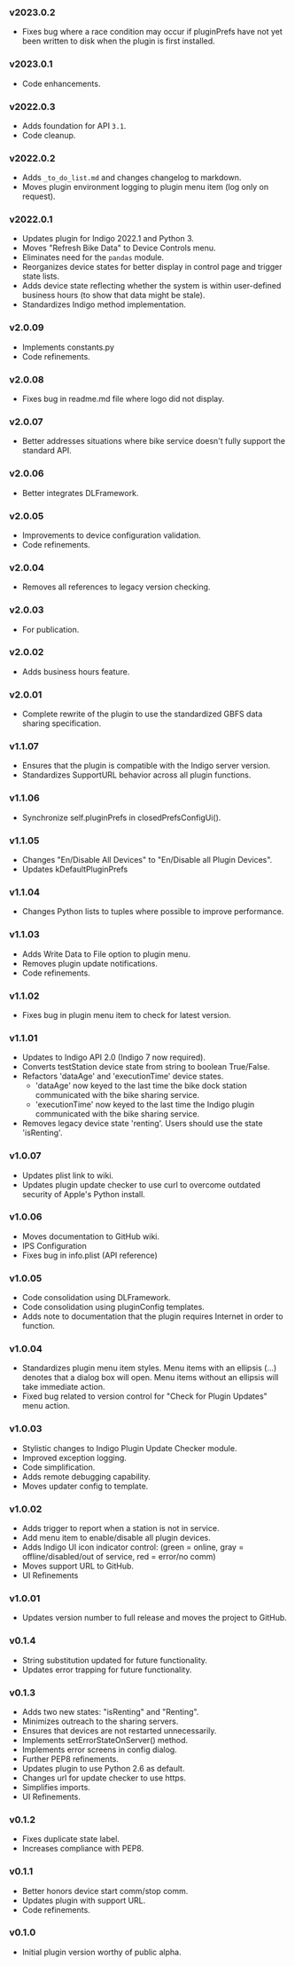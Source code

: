 ### v2023.0.2
-  Fixes bug where a race condition may occur if pluginPrefs have not yet been written to disk when the plugin is
   first installed.

### v2023.0.1
-  Code enhancements.

### v2022.0.3
- Adds foundation for API `3.1`.
- Code cleanup.

### v2022.0.2
- Adds `_to_do_list.md` and changes changelog to markdown.
- Moves plugin environment logging to plugin menu item (log only on request).

### v2022.0.1
- Updates plugin for Indigo 2022.1 and Python 3.
- Moves "Refresh Bike Data" to Device Controls menu.
- Eliminates need for the `pandas` module.
- Reorganizes device states for better display in control page and trigger state lists.
- Adds device state reflecting whether the system is within user-defined business hours (to show that data might be
  stale).
- Standardizes Indigo method implementation.

### v2.0.09
- Implements constants.py
- Code refinements.

### v2.0.08
- Fixes bug in readme.md file where logo did not display.

### v2.0.07
- Better addresses situations where bike service doesn't fully support the standard API.

### v2.0.06
- Better integrates DLFramework.

### v2.0.05
- Improvements to device configuration validation.
- Code refinements.

### v2.0.04
- Removes all references to legacy version checking.

### v2.0.03
- For publication.

### v2.0.02
- Adds business hours feature.

### v2.0.01
- Complete rewrite of the plugin to use the standardized GBFS data sharing specification.

### v1.1.07
- Ensures that the plugin is compatible with the Indigo server version.
- Standardizes SupportURL behavior across all plugin functions.

### v1.1.06
- Synchronize self.pluginPrefs in closedPrefsConfigUi().

### v1.1.05
- Changes "En/Disable All Devices" to "En/Disable all Plugin Devices".
- Updates kDefaultPluginPrefs

### v1.1.04
- Changes Python lists to tuples where possible to improve performance.

### v1.1.03
- Adds Write Data to File option to plugin menu.
- Removes plugin update notifications.
- Code refinements.

### v1.1.02
- Fixes bug in plugin menu item to check for latest version.

### v1.1.01
- Updates to Indigo API 2.0 (Indigo 7 now required).
- Converts testStation device state from string to boolean True/False.
- Refactors 'dataAge' and 'executionTime' device states.
  - 'dataAge' now keyed to the last time the bike dock station communicated with the bike sharing service.
  - 'executionTime' now keyed to the last time the Indigo plugin communicated with the bike sharing service.
- Removes legacy device state 'renting'. Users should use the state 'isRenting'.

### v1.0.07
- Updates plist link to wiki.
- Updates plugin update checker to use curl to overcome outdated security of
  Apple's Python install.

### v1.0.06
- Moves documentation to GitHub wiki.
- IPS Configuration
- Fixes bug in info.plist (API reference)

### v1.0.05
- Code consolidation using DLFramework.
- Code consolidation using pluginConfig templates.
- Adds note to documentation that the plugin requires Internet in order to function.

### v1.0.04
- Standardizes plugin menu item styles. Menu items with an ellipsis (...) denotes that a dialog box will open. Menu
  items without an ellipsis will take immediate action.
- Fixed bug related to version control for "Check for Plugin Updates" menu action.

### v1.0.03
- Stylistic changes to Indigo Plugin Update Checker module.
- Improved exception logging.
- Code simplification.
- Adds remote debugging capability.
- Moves updater config to template.

### v1.0.02
- Adds trigger to report when a station is not in service.
- Add menu item to enable/disable all plugin devices.
- Adds Indigo UI icon indicator control:  (green = online, gray = offline/disabled/out of service, red = error/no comm)
- Moves support URL to GitHub.
- UI Refinements

### v1.0.01
- Updates version number to full release and moves the project to GitHub.

### v0.1.4
- String substitution updated for future functionality.
- Updates error trapping for future functionality.

### v0.1.3
- Adds two new states: "isRenting" and "Renting".
- Minimizes outreach to the sharing servers.
- Ensures that devices are not restarted unnecessarily.
- Implements setErrorStateOnServer() method.
- Implements error screens in config dialog.
- Further PEP8 refinements.
- Updates plugin to use Python 2.6 as default.
- Changes url for update checker to use https.
- Simplifies imports.
- UI Refinements.

### v0.1.2
- Fixes duplicate state label.
- Increases compliance with PEP8.

### v0.1.1
- Better honors device start comm/stop comm.
- Updates plugin with support URL.
- Code refinements.

### v0.1.0
- Initial plugin version worthy of public alpha.
